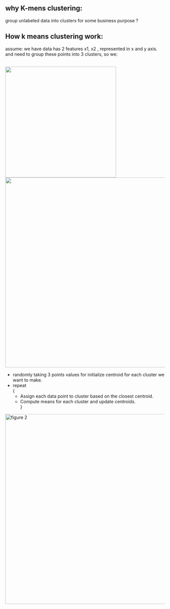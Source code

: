 ## why K-mens clustering:
 group unlabeled data into clusters for some business purpose ? </br>

## How k means clustering work:

assume:
we have data has 2 features x1, x2 , represented in x and y axis. </br>
and need to group these points into 3 clusters, so we: </br></br>


<img width="350" alt="" src="https://user-images.githubusercontent.com/91970695/218611026-2fd1f16e-b117-427a-a578-01d815c90f33.png">

<img width="600" alt="" src="https://user-images.githubusercontent.com/91970695/218610665-c2092715-93a6-49f1-90e4-8d861887d4e9.png">

* randomly taking 3 points values for initialize centroid for each cluster we want to make.</br>
* repeat </br>
    { </br>
    * Assign each data point to cluster based on the closest centroid.</br>
    * Compute means for each cluster and update centroids.</br>
}</br>

<img width="600" alt="figure 2" src="https://user-images.githubusercontent.com/91970695/218606738-aeba0b7b-8aeb-4637-8af1-1a36dd20bd18.png">


